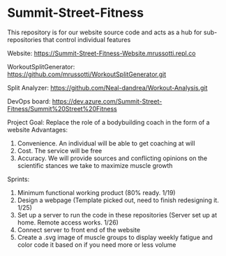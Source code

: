 # Summit-Street-Fitness
This repository is for our website source code and acts as a hub for sub-repositories that control individual features

Website: https://Summit-Street-Fitness-Website.mrussotti.repl.co

WorkoutSplitGenerator:
https://github.com/mrussotti/WorkoutSplitGenerator.git

Split Analyzer:
https://github.com/Neal-dandrea/Workout-Analysis.git

DevOps board:
https://dev.azure.com/Summit-Street-Fitness/Summit%20Street%20Fitness


Project Goal: Replace the role of a bodybuilding coach in the form of a website 
Advantages:
1) Convenience. An individual will be able to get coaching at will
2) Cost. The service will be free
3) Accuracy. We will provide sources and conflicting opinions on the scientific stances we take to maximize muscle growth

Sprints:
1) Minimum functional working product (80% ready. 1/19)
2) Design a webpage (Template picked out, need to finish redesigning it. 1/25)
3) Set up a server to run the code in these repositories (Server set up at home. Remote access works. 1/26)
4) Connect server to front end of the website
5) Create a .svg image of muscle groups to display weekly fatigue and color code it based on if you need more or less volume
